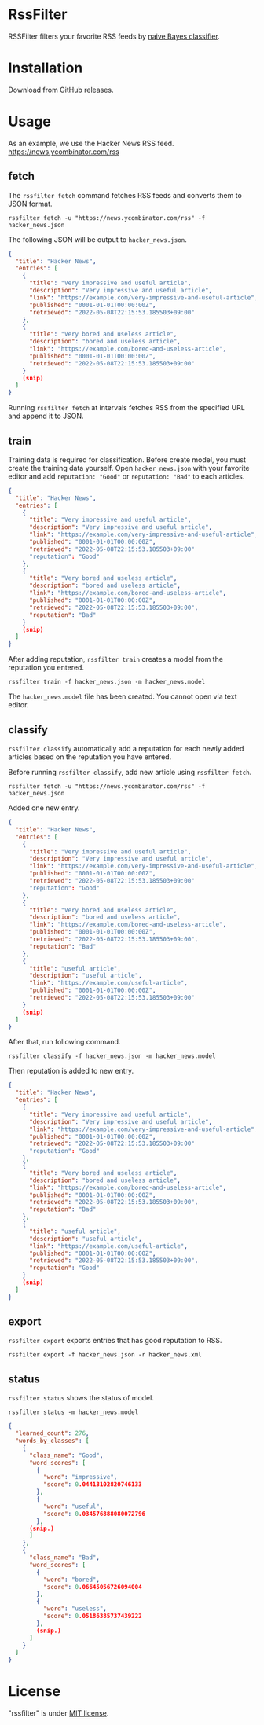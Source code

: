 # RssFilter

RSSFilter filters your favorite RSS feeds by [naive Bayes classifier](https://en.wikipedia.org/wiki/Naive_Bayes_classifier).

# Installation

Download from GitHub releases.

# Usage

As an example, we use the Hacker News RSS feed.
https://news.ycombinator.com/rss

## fetch

The `rssfilter fetch` command fetches RSS feeds and converts them to JSON format.

```shell
rssfilter fetch -u "https://news.ycombinator.com/rss" -f hacker_news.json
```

The following JSON will be output to `hacker_news.json`.

```json
{
  "title": "Hacker News",
  "entries": [
    {
      "title": "Very impressive and useful article",
      "description": "Very impressive and useful article",
      "link": "https://example.com/very-impressive-and-useful-article",
      "published": "0001-01-01T00:00:00Z",
      "retrieved": "2022-05-08T22:15:53.185503+09:00"
    },
    {
      "title": "Very bored and useless article",
      "description": "bored and useless article",
      "link": "https://example.com/bored-and-useless-article",
      "published": "0001-01-01T00:00:00Z",
      "retrieved": "2022-05-08T22:15:53.185503+09:00"
    }
    (snip)
  ]
}
```

Running `rssfilter fetch` at intervals fetches RSS from the specified URL and append it to JSON.

## train

Training data is required for classification. Before create model, you must create the training data yourself.
Open `hacker_news.json` with your favorite editor and add `reputation: "Good"` or `reputation: "Bad"` to each articles.

```json
{
  "title": "Hacker News",
  "entries": [
    {
      "title": "Very impressive and useful article",
      "description": "Very impressive and useful article",
      "link": "https://example.com/very-impressive-and-useful-article",
      "published": "0001-01-01T00:00:00Z",
      "retrieved": "2022-05-08T22:15:53.185503+09:00"
      "reputation": "Good"
    },
    {
      "title": "Very bored and useless article",
      "description": "bored and useless article",
      "link": "https://example.com/bored-and-useless-article",
      "published": "0001-01-01T00:00:00Z",
      "retrieved": "2022-05-08T22:15:53.185503+09:00",
      "reputation": "Bad"
    }
    (snip)
  ]
}
```

After adding reputation, `rssfilter train` creates a model from the reputation you entered.

```shell
rssfilter train -f hacker_news.json -m hacker_news.model
```

The `hacker_news.model` file has been created. You cannot open via text editor.

## classify

`rssfilter classify` automatically add a reputation for each newly added articles based on the reputation you have entered.

Before running `rssfilter classify`, add new article using `rssfilter fetch`.

```shell
rssfilter fetch -u "https://news.ycombinator.com/rss" -f hacker_news.json
```

Added one new entry.

```json
{
  "title": "Hacker News",
  "entries": [
    {
      "title": "Very impressive and useful article",
      "description": "Very impressive and useful article",
      "link": "https://example.com/very-impressive-and-useful-article",
      "published": "0001-01-01T00:00:00Z",
      "retrieved": "2022-05-08T22:15:53.185503+09:00"
      "reputation": "Good"
    },
    {
      "title": "Very bored and useless article",
      "description": "bored and useless article",
      "link": "https://example.com/bored-and-useless-article",
      "published": "0001-01-01T00:00:00Z",
      "retrieved": "2022-05-08T22:15:53.185503+09:00",
      "reputation": "Bad"
    },
    {
      "title": "useful article",
      "description": "useful article",
      "link": "https://example.com/useful-article",
      "published": "0001-01-01T00:00:00Z",
      "retrieved": "2022-05-08T22:15:53.185503+09:00"
    }
    (snip)
  ]
}
```

After that, run following command.

```shell
rssfilter classify -f hacker_news.json -m hacker_news.model
```

Then reputation is added to new entry. 

```json
{
  "title": "Hacker News",
  "entries": [
    {
      "title": "Very impressive and useful article",
      "description": "Very impressive and useful article",
      "link": "https://example.com/very-impressive-and-useful-article",
      "published": "0001-01-01T00:00:00Z",
      "retrieved": "2022-05-08T22:15:53.185503+09:00"
      "reputation": "Good"
    },
    {
      "title": "Very bored and useless article",
      "description": "bored and useless article",
      "link": "https://example.com/bored-and-useless-article",
      "published": "0001-01-01T00:00:00Z",
      "retrieved": "2022-05-08T22:15:53.185503+09:00",
      "reputation": "Bad"
    },
    {
      "title": "useful article",
      "description": "useful article",
      "link": "https://example.com/useful-article",
      "published": "0001-01-01T00:00:00Z",
      "retrieved": "2022-05-08T22:15:53.185503+09:00",
      "reputation": "Good"
    }
    (snip)
  ]
}
```

## export

`rssfilter export` exports entries that has good reputation to RSS. 

```shell
rssfilter export -f hacker_news.json -r hacker_news.xml
```

## status

`rssfilter status` shows the status of model.

```shell
rssfilter status -m hacker_news.model
```

```json
{
  "learned_count": 276,
  "words_by_classes": [
    {
      "class_name": "Good",
      "word_scores": [
        {
          "word": "impressive",
          "score": 0.04413102820746133
        },
        {
          "word": "useful",
          "score": 0.034576888080072796
        },
      (snip.)
      ]
    },
    {
      "class_name": "Bad",
      "word_scores": [
        {
          "word": "bored",
          "score": 0.06645056726094004
        },
        {
          "word": "useless",
          "score": 0.05186385737439222
        },
        (snip.)
      ]
    }
  ]
}
```


# License

"rssfilter" is under [MIT license](https://en.wikipedia.org/wiki/MIT_License).

